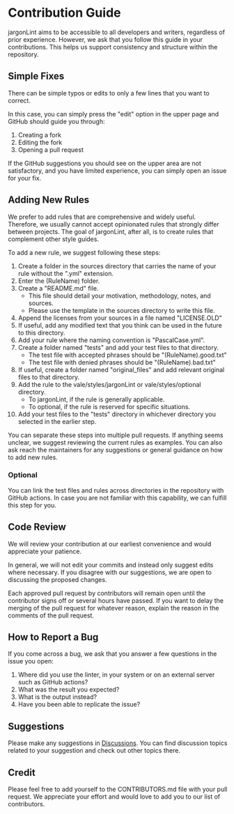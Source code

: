 # Contribution Guide

jargonLint aims to be accessible to all developers and writers, regardless of prior experience. However, we ask that you follow this guide in your contributions. This helps us support consistency and structure within the repository.

## Simple Fixes

There can be simple typos or edits to only a few lines that you want to correct.

In this case, you can simply press the "edit" option in the upper page and GitHub should guide you through:
1. Creating a fork
2. Editing the fork
3. Opening a pull request

If the GitHub suggestions you should see on the upper area are not satisfactory, and you have limited experience, you can simply open an issue for your fix. 

## Adding New Rules

We prefer to add rules that are comprehensive and widely useful. Therefore, we usually cannot accept opinionated rules that strongly differ between projects. The goal of jargonLint, after all, is to create rules that complement other style guides.

To add a new rule, we suggest following these steps:

1. Create a folder in the sources directory that carries the name of your rule without the ".yml" extension.
2. Enter the (RuleName) folder.
3. Create a "README.md" file. 
    - This file should detail your motivation, methodology, notes, and sources. 
    - Please use the template in the sources directory to write this file.
4. Append the licenses from your sources in a file named "LICENSE.OLD"
5. If useful, add any modified text that you think can be used in the future to this directory.
6. Add your rule where the naming convention is "PascalCase.yml".
7. Create a folder named "tests" and add your test files to that directory.
    - The test file with accepted phrases should be "(RuleName).good.txt"
    - The test file with denied phrases should be "(RuleName).bad.txt"
8. If useful, create a folder named "original_files" and add relevant original files to that directory.
9. Add the rule to the vale/styles/jargonLint or vale/styles/optional directory.
    - To jargonLint, if the rule is generally applicable.
    - To optional, if the rule is reserved for specific situations.
10. Add your test files to the "tests" directory in whichever directory you selected in the earlier step.

You can separate these steps into multiple pull requests. If anything seems unclear, we suggest reviewing the current rules as examples. You can also ask reach the maintainers for any suggestions or general guidance on how to add new rules.

### Optional

You can link the test files and rules across directories in the repository with GitHub actions.
In case you are not familiar with this capability, we can fulfill this step for you.

## Code Review

We will review your contribution at our earliest convenience and would appreciate your patience.

In general, we will not edit your commits and instead only suggest edits where necessary. If you disagree with our suggestions, we are open to discussing the proposed changes.

Each approved pull request by contributors will remain open until the contributor signs off or several hours have passed. If you want to delay the merging of the pull request for whatever reason, explain the reason in the comments of the pull request.

## How to Report a Bug

If you come across a bug, we ask that you answer a few questions in the issue you open:
1. Where did you use the linter, in your system or on an external server such as GitHub actions?
2. What was the result you expected?
3. What is the output instead?
4. Have you been able to replicate the issue?

## Suggestions

Please make any suggestions in [Discussions](https://github.com/jargonLint/jargonLint/discussions). You can find discussion topics related to your suggestion and check out other topics there.

## Credit

Please feel free to add yourself to the CONTRIBUTORS.md file with your pull request. We appreciate your effort and would love to add you to our list of contributors.
